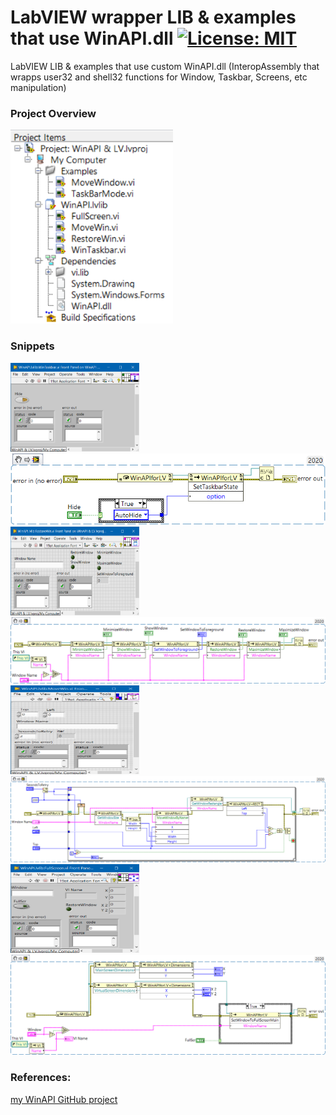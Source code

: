 # LabVIEW wrapper LIB & examples that use WinAPI.dll [![License: MIT](https://img.shields.io/badge/License-MIT-blue.svg)](https://github.com/etfovac/WinAPI-LV/blob/master/LICENSE)
 LabVIEW LIB & examples that use custom WinAPI.dll (InteropAssembly that wrapps user32 and shell32 functions for Window, Taskbar, Screens, etc manipulation)  
 
### Project Overview
<img src="./graphics/ProjectOverview.png" alt="Project Overview" width="260" height="310">  

### Snippets  
<img src="./graphics/WinTaskbar_FP.png" alt="WinTaskbar_FP" width="206" height="142">  
<img src="./graphics/WinTaskbar.png" alt="WinTaskbar">  
<img src="./graphics/RestoreWin_FP.png" alt="RestoreWin_FP" width="206" height="142">  
<img src="./graphics/RestoreWin.png" alt="RestoreWin">  
<img src="./graphics/MoveWin_FP.png" alt="MoveWin_FP" width="206" height="142">  
<img src="./graphics/MoveWin.png" alt="MoveWin">  
<img src="./graphics/FullScreen_FP.png" alt="FullScreen_FP" width="206" height="142">  
<img src="./graphics/FullScreen.png" alt="FullScreen">  

### References:  
<a href="https://etfovac.github.io/WinAPI/">my WinAPI GitHub project</a>
